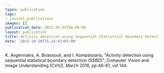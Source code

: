 ```yaml
---
types: publication
tags:
- journal_publications
images: []
publication_date: 2015-XX-XXT00:00:00
layout: publication
title: Activity detection using Sequential Statistical Boundary Detection (SSBD)
date: '2015-10-20T15:14:42+03:00'
---
```

<div>K. Avgerinakis, A. Briassouli, and I. Kompatsiaris, "Activity detection using sequential statistical boundary detection (SSBD)", Computer Vision and Image Understanding (CVIU), March 2016, pp 46-61, vol 144.<a href="http://www.sciencedirect.com/science/article/pii/S1077314215002337"><img align="top" alt="" src="/files/pdf/pdf.png" /></a></div>